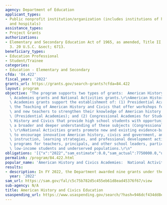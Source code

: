 ```yaml
---
agency: Department of Education
applicant_types:
- Public nonprofit institution/organization (includes institutions of higher education
  and hospitals)
assistance_types:
- Project Grants
authorizations:
- Elementary and Secondary Education Act of 1965, as amended, Title II, Part B, Subpart
  3. 20 U.S.C. &sect; 6713.
beneficiary_types:
- Education Professional
- Student/Trainee
categories:
- Education - Elementary and Secondary
cfda: '84.422'
fiscal_year: '2022'
grants_url: https://grants.gov/search-grants?cfda=84.422
layout: program
objective: "The program supports two types of grants:  American History and Civics\
  \ Academies grants and National Activities grants.\r\nAmerican History and Civics\
  \ Academies grants support the establishment of: (1) Presidential Academies for\
  \ the Teaching of American History and Civics that offer workshops for both veteran\
  \ and new teachers to strengthen their knowledge of American history and civics\
  \ (Presidential Academies); and (2) Congressional Academies for Students of American\
  \ History and Civics that provide high school students with opportunities to develop\
  \ a broader and deeper understanding of these subjects (Congressional Academies).\
  \ \r\nNational Activities grants promote new and existing evidence-based strategies\
  \ to encourage innovative American history, civics and government, and geography\
  \ instruction, learning strategies, and professional development activities and\
  \ programs for teachers, principals, and other school leaders, particularly for\
  \ low-income students and underserved populations.\r\n"
obligations: '[{"x":"2022","sam_estimate":0.0,"sam_actual":7750000.0,"usa_spending_actual":4507478.1},{"x":"2023","sam_estimate":23000000.0,"sam_actual":0.0,"usa_spending_actual":0.0},{"x":"2024","sam_estimate":73000000.0,"sam_actual":0.0,"usa_spending_actual":0.0}]'
permalink: /program/84.422.html
popular_name: 'American History and Civics Academies:  National Activities Grants'
results:
- description: In FY 2022, the Department awarded nine grants under the program.
  year: '2022'
sam_url: https://sam.gov/fal/c5c75b782d5c455eb61d8ead45376f67/view
sub-agency: N/A
title: American History and Civics Education
usaspending_url: https://www.usaspending.gov/search/?hash=946dcf434dd8e3fb887986d5ab3100e1
---
```

